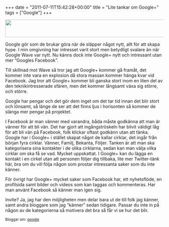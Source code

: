 +++
date = "2011-07-11T15:42:28+00:00"
title = "Lite tankar om Google+"
tags = ["Google"]
+++

[<img class="aligncenter size-full wp-image-1045" title="google-plus" src="http://cdn.junkpile.se/2011/07/google-plus.png" alt="" width="775" height="56" />][1]

Google gör som de brukar göra när de släpper något nytt, allt för att skapa hype. I min omgivning har intresset varit stort men betydligt svalare än när Google Wave var nytt. Nu känns dock inte Google+ nytt och intressant utan mer &#8220;Googles Facebook&#8221;.

Till skillnad mot Wave så tror jag att Google+ kommer gå framåt, det kommer inte vara en explosion då stora massan kommer hänga kvar vid Facebook. Jag tror att Google+ kommer bli ganska stort inom en liten del av den teknikintresserade sfären, men det kommer långsamt växa sig större, och större.

Google har pengar och det gör dem inget om det tar tid innan det blir stort och lönsamt, så länge de ser att det finns ljus i horisonten så kommer de slänga mer pengar på projektet.

I Facebook är man vänner med varandra, båda måste godkänna att man är vänner för att bli vän. Det har gjort att ingångströskeln har blivit väldigt låg för att bli vän på Facebook, folk klickar oftast godkänn utan att tänka. Google har i Google+ i stället skapat något de kallar cirklar, det ingår från början fyra cirklar. Vänner, Familj, Bekanta, Följer. Tanken är att man ska kategorisera sina kontakter i de olika cirklarna, sedan kan man välja vilka cirklar om ska få se vad. Mycket uppskattat. I Google+ kan du lägga en kontakt i en cirkel utan att personen följer dig tillbaka, lite mer Twitter-tänk här, bra om du vill följa någon som prostar intressanta saker som du inte känner.

För övrigt har Google+ mycket saker som Facebook har, ett nyhetsflöde, en profilsida samt bilder och videos som kan taggas och kommenteras. Har man använt Facebook så känner man igen sig.

Invite? Ja, jag har den möjligheten men delar bara ut de till folk jag känner, samt andra bloggare som jag &#8220;känner&#8221; sedan tidigare. Passar du inte in på någon av de kategorierna så motivera det bra så får vi se hur det blir.

<small> <p class='technorati-tags'>
  Bloggar om: <a class='technorati-link' href='http://bloggar.se/om/google' rel='tag' target='_self'>google</a>
</p></small>

 [1]: http://cdn.junkpile.se/2011/07/google-plus.png
